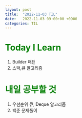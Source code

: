 ```yaml
---
layout: post
title:  "2022-11-03 TIL"
date:   2022-11-03 09:00:00 +0900
categories: TIL
---
```


<span style="color:green"> Today I Learn  </span>
=====================================================

1. Builder 패턴
2. 스택,큐 알고리즘



<span style="color:green"> 내일 공부할 것 </span>
=====================================================
1. 우선순위 큐, Deque 알고리즘
2. 백준 문제풀이


